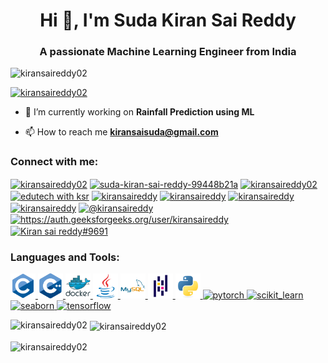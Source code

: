 <h1 align="center">Hi 👋, I'm Suda Kiran Sai Reddy</h1>
<h3 align="center">A passionate Machine Learning Engineer from India</h3>

<p align="left"> <img src="https://komarev.com/ghpvc/?username=kiransaireddy02&label=Profile%20views&color=0e75b6&style=flat" alt="kiransaireddy02" /> </p>

<p align="left"> <a href="https://github.com/ryo-ma/github-profile-trophy"><img src="https://github-profile-trophy.vercel.app/?username=kiransaireddy02" alt="kiransaireddy02" /></a> </p>

- 🔭 I’m currently working on **Rainfall Prediction using ML**

- 📫 How to reach me **kiransaisuda@gmail.com**

<h3 align="left">Connect with me:</h3>
<p align="left">
<a href="https://dev.to/kiransaireddy02" target="blank"><img align="center" src="https://raw.githubusercontent.com/rahuldkjain/github-profile-readme-generator/master/src/images/icons/Social/devto.svg" alt="kiransaireddy02" height="30" width="40" /></a>
<a href="https://linkedin.com/in/suda-kiran-sai-reddy-99448b21a" target="blank"><img align="center" src="https://raw.githubusercontent.com/rahuldkjain/github-profile-readme-generator/master/src/images/icons/Social/linked-in-alt.svg" alt="suda-kiran-sai-reddy-99448b21a" height="30" width="40" /></a>
<a href="https://instagram.com/kiransaireddy02" target="blank"><img align="center" src="https://raw.githubusercontent.com/rahuldkjain/github-profile-readme-generator/master/src/images/icons/Social/instagram.svg" alt="kiransaireddy02" height="30" width="40" /></a>
<a href="https://www.youtube.com/c/edutech with ksr" target="blank"><img align="center" src="https://raw.githubusercontent.com/rahuldkjain/github-profile-readme-generator/master/src/images/icons/Social/youtube.svg" alt="edutech with ksr" height="30" width="40" /></a>
<a href="https://www.codechef.com/users/kiransaireddy" target="blank"><img align="center" src="https://cdn.jsdelivr.net/npm/simple-icons@3.1.0/icons/codechef.svg" alt="kiransaireddy" height="30" width="40" /></a>
<a href="https://www.hackerrank.com/kiransaireddy" target="blank"><img align="center" src="https://raw.githubusercontent.com/rahuldkjain/github-profile-readme-generator/master/src/images/icons/Social/hackerrank.svg" alt="kiransaireddy" height="30" width="40" /></a>
<a href="https://codeforces.com/profile/kiransaireddy" target="blank"><img align="center" src="https://raw.githubusercontent.com/rahuldkjain/github-profile-readme-generator/master/src/images/icons/Social/codeforces.svg" alt="kiransaireddy" height="30" width="40" /></a>
<a href="https://www.leetcode.com/kiransaireddy" target="blank"><img align="center" src="https://raw.githubusercontent.com/rahuldkjain/github-profile-readme-generator/master/src/images/icons/Social/leet-code.svg" alt="kiransaireddy" height="30" width="40" /></a>
<a href="https://www.hackerearth.com/@kiransaireddy" target="blank"><img align="center" src="https://raw.githubusercontent.com/rahuldkjain/github-profile-readme-generator/master/src/images/icons/Social/hackerearth.svg" alt="@kiransaireddy" height="30" width="40" /></a>
<a href="https://auth.geeksforgeeks.org/user/https://auth.geeksforgeeks.org/user/kiransaireddy" target="blank"><img align="center" src="https://raw.githubusercontent.com/rahuldkjain/github-profile-readme-generator/master/src/images/icons/Social/geeks-for-geeks.svg" alt="https://auth.geeksforgeeks.org/user/kiransaireddy" height="30" width="40" /></a>
<a href="https://discord.gg/Kiran sai reddy#9691" target="blank"><img align="center" src="https://raw.githubusercontent.com/rahuldkjain/github-profile-readme-generator/master/src/images/icons/Social/discord.svg" alt="Kiran sai reddy#9691" height="30" width="40" /></a>
</p>

<h3 align="left">Languages and Tools:</h3>
<p align="left"> <a href="https://www.cprogramming.com/" target="_blank" rel="noreferrer"> <img src="https://raw.githubusercontent.com/devicons/devicon/master/icons/c/c-original.svg" alt="c" width="40" height="40"/> </a> <a href="https://www.w3schools.com/cpp/" target="_blank" rel="noreferrer"> <img src="https://raw.githubusercontent.com/devicons/devicon/master/icons/cplusplus/cplusplus-original.svg" alt="cplusplus" width="40" height="40"/> </a> <a href="https://www.docker.com/" target="_blank" rel="noreferrer"> <img src="https://raw.githubusercontent.com/devicons/devicon/master/icons/docker/docker-original-wordmark.svg" alt="docker" width="40" height="40"/> </a> <a href="https://www.java.com" target="_blank" rel="noreferrer"> <img src="https://raw.githubusercontent.com/devicons/devicon/master/icons/java/java-original.svg" alt="java" width="40" height="40"/> </a> <a href="https://www.mysql.com/" target="_blank" rel="noreferrer"> <img src="https://raw.githubusercontent.com/devicons/devicon/master/icons/mysql/mysql-original-wordmark.svg" alt="mysql" width="40" height="40"/> </a> <a href="https://pandas.pydata.org/" target="_blank" rel="noreferrer"> <img src="https://raw.githubusercontent.com/devicons/devicon/2ae2a900d2f041da66e950e4d48052658d850630/icons/pandas/pandas-original.svg" alt="pandas" width="40" height="40"/> </a> <a href="https://www.python.org" target="_blank" rel="noreferrer"> <img src="https://raw.githubusercontent.com/devicons/devicon/master/icons/python/python-original.svg" alt="python" width="40" height="40"/> </a> <a href="https://pytorch.org/" target="_blank" rel="noreferrer"> <img src="https://www.vectorlogo.zone/logos/pytorch/pytorch-icon.svg" alt="pytorch" width="40" height="40"/> </a> <a href="https://scikit-learn.org/" target="_blank" rel="noreferrer"> <img src="https://upload.wikimedia.org/wikipedia/commons/0/05/Scikit_learn_logo_small.svg" alt="scikit_learn" width="40" height="40"/> </a> <a href="https://seaborn.pydata.org/" target="_blank" rel="noreferrer"> <img src="https://seaborn.pydata.org/_images/logo-mark-lightbg.svg" alt="seaborn" width="40" height="40"/> </a> <a href="https://www.tensorflow.org" target="_blank" rel="noreferrer"> <img src="https://www.vectorlogo.zone/logos/tensorflow/tensorflow-icon.svg" alt="tensorflow" width="40" height="40"/> </a> </p>

<p><img align="left" src="https://github-readme-stats.vercel.app/api/top-langs?username=kiransaireddy02&show_icons=true&locale=en&layout=compact" alt="kiransaireddy02" /></p>

<p>&nbsp;<img align="center" src="https://github-readme-stats.vercel.app/api?username=kiransaireddy02&show_icons=true&locale=en" alt="kiransaireddy02" /></p>

<p><img align="center" src="https://github-readme-streak-stats.herokuapp.com/?user=kiransaireddy02&" alt="kiransaireddy02" /></p>

